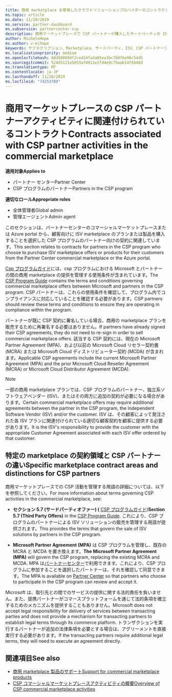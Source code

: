 ```yaml
---
title: 商用 marketplace を使用したクラウドソリューションプロバイダーのコントラクト |パートナーセンター
ms.topic: article
ms.date: 11/20/2019
ms.service: partner-dashboard
ms.subservice: partnercenter-csp
description: 商用マーケットプレースで CSP パートナーが購入したサードパーティの ISV 製品に対するサブスクリプションの使用条件と契約について説明します。
author: MicheleHope
ms.author: v-mihope
keywords: サブスクリプション、Marketplace、サードパーティ、ISV、CSP パートナープログラム、契約、販売、購入、
ms.localizationpriority: medium
ms.openlocfilehash: 8dd58869df2ced14fa3a05ea3bc7b0f6e96c54d5
ms.sourcegitcommit: 524d3121e5053a74911e2fd4e9cf5aab14f6b48d
ms.translationtype: MT
ms.contentlocale: ja-JP
ms.lasthandoff: 11/20/2019
ms.locfileid: "74253780"
---
```

# <a name="contracts-associated-with-csp-partner-activities-in-the-commercial-marketplace"></a><span data-ttu-id="97be4-104">商用マーケットプレースの CSP パートナーアクティビティに関連付けられているコントラクト</span><span class="sxs-lookup"><span data-stu-id="97be4-104">Contracts associated with CSP partner activities in the commercial marketplace</span></span>

<span data-ttu-id="97be4-105">**適用対象**</span><span class="sxs-lookup"><span data-stu-id="97be4-105">**Applies to**</span></span>

- <span data-ttu-id="97be4-106">パートナー センター</span><span class="sxs-lookup"><span data-stu-id="97be4-106">Partner Center</span></span>
- <span data-ttu-id="97be4-107">CSP プログラムのパートナー</span><span class="sxs-lookup"><span data-stu-id="97be4-107">Partners in the CSP program</span></span>

<span data-ttu-id="97be4-108">**適切なロール**</span><span class="sxs-lookup"><span data-stu-id="97be4-108">**Appropriate roles**</span></span>

- <span data-ttu-id="97be4-109">全体管理者</span><span class="sxs-lookup"><span data-stu-id="97be4-109">Global admin</span></span>
- <span data-ttu-id="97be4-110">管理エージェント</span><span class="sxs-lookup"><span data-stu-id="97be4-110">Admin agent</span></span>

<span data-ttu-id="97be4-111">このセクションは、パートナーセンターのコマーシャルマーケットプレースまたは Azure portal から、顧客向けに ISV marketplace のプランまたは製品を購入することを選択した CSP プログラムのパートナー向けの契約に関連しています。</span><span class="sxs-lookup"><span data-stu-id="97be4-111">This section relates to contracts for partners in the CSP program who choose to purchase ISV marketplace offers or products for their customers from the Partner Center commercial marketplace or the Azure portal.</span></span>

<span data-ttu-id="97be4-112">[Csp プログラムガイド](https://go.microsoft.com/fwlink/p/?LinkId=617100)には、csp プログラムにおける Microsoft とパートナーの間の商用 marketplace の提供を管理する使用条件が含まれています。</span><span class="sxs-lookup"><span data-stu-id="97be4-112">The [CSP Program Guide](https://go.microsoft.com/fwlink/p/?LinkId=617100) contains the terms and conditions governing commercial marketplace offers between Microsoft and partners in the CSP program.</span></span> <span data-ttu-id="97be4-113">CSP パートナーは、これらの使用条件を確認して、プログラム内でコンプライアンスに対応していることを確認する必要があります。</span><span class="sxs-lookup"><span data-stu-id="97be4-113">CSP partners should review these terms and conditions to ensure they are operating in compliance within the program.</span></span>  

<span data-ttu-id="97be4-114">パートナーが既に CSP 契約に署名している場合、商用の marketplace プランを販売するために再署名する必要はありません。</span><span class="sxs-lookup"><span data-stu-id="97be4-114">If partners have already signed their CSP agreements, they do not need to re-sign in order to sell commercial marketplace offers.</span></span> <span data-ttu-id="97be4-115">該当する CSP 契約には、現在の Microsoft Partner Agreement (MPA)、および以前の Microsoft Cloud リセラー契約書 (MCRA) または Microsoft Cloud ディストリビューター契約 (MCDA) が含まれます。</span><span class="sxs-lookup"><span data-stu-id="97be4-115">Applicable CSP agreements include the current Microsoft Partner Agreement (MPA) and the prior Microsoft Cloud Reseller Agreement (MCRA) or Microsoft Cloud Distributor Agreement (MCDA).</span></span>

>[!NOTE]
> <span data-ttu-id="97be4-116">一部の商用 marketplace プランでは、CSP プログラムのパートナー、独立系ソフトウェアベンダー (ISV)、またはその両方に追加の契約が必要になる場合があります。</span><span class="sxs-lookup"><span data-stu-id="97be4-116">Certain commercial marketplace offers may require additional agreements between the partner in the CSP program, the Independent Software Vendor (ISV) and/or the customer.</span></span> <span data-ttu-id="97be4-117">ISV は、その顧客によって発注された各 ISV プランに関連付けられている適切な顧客契約を顧客に提供する必要があります。</span><span class="sxs-lookup"><span data-stu-id="97be4-117">It is the ISV's responsibility to provide the customer with the appropriate Customer Agreement associated with each ISV offer ordered by that customer.</span></span>

## <a name="specific-marketplace-contract-areas-and-distinctions-for-csp-partners"></a><span data-ttu-id="97be4-118">特定の marketplace の契約領域と CSP パートナーの違い</span><span class="sxs-lookup"><span data-stu-id="97be4-118">Specific marketplace contract areas and distinctions for CSP partners</span></span>

<span data-ttu-id="97be4-119">商用マーケットプレースでの CSP 活動を管理する用語の詳細については、以下を参照してください。</span><span class="sxs-lookup"><span data-stu-id="97be4-119">For more information about terms governing CSP activities in the commercial marketplace, see:</span></span>

- <span data-ttu-id="97be4-120">**セクション 5.7 (サードパーティオファー) (** [CSP プログラムガイド](https://go.microsoft.com/fwlink/p/?LinkId=617100))</span><span class="sxs-lookup"><span data-stu-id="97be4-120">**Section 5.7 (Third Party Offers)** in the [CSP Program Guide](https://go.microsoft.com/fwlink/p/?LinkId=617100).</span></span> <span data-ttu-id="97be4-121">これにより、CSP プログラムのパートナーによる ISV ソリューションの販売を管理する用語が提供されます。</span><span class="sxs-lookup"><span data-stu-id="97be4-121">This provides the terms that govern the sale of ISV solutions by partners in the CSP program.</span></span>

- <span data-ttu-id="97be4-122">**Microsoft Partner Agreement (MPA)** は CSP プログラムを管理し、既存の MCRA と MCDA を置き換えます。</span><span class="sxs-lookup"><span data-stu-id="97be4-122">**The Microsoft Partner Agreement (MPA)** will govern the CSP program, replacing the existing MCRA and MCDA.</span></span> <span data-ttu-id="97be4-123">MPA は[パートナーセンター](https://partner.microsoft.com/pcv/dashboard/overview)で利用できます。これにより、CSP プログラムに参加することを選択したパートナーは、それを確認して同意できます。</span><span class="sxs-lookup"><span data-stu-id="97be4-123">The MPA is available on [Partner Center](https://partner.microsoft.com/pcv/dashboard/overview) so that partners who choose to participate in the CSP program can review and accept it.</span></span>
  
<span data-ttu-id="97be4-124">Microsoft は、取引先との間でのサービスの提供に関する法的責任を負いません。また、提携パートナーがコマースプラットフォームを通じて法的条項を確立するためのメカニズムを提供することもありません。</span><span class="sxs-lookup"><span data-stu-id="97be4-124">Microsoft does not accept legal responsibility for delivery of services between transacting parties and does not provide a mechanism for transacting partners to establish legal terms through its commerce platform.</span></span> <span data-ttu-id="97be4-125">トランザクションを実行するパートナーが追加の法律条項を必要とする場合は、アグリーメントを直接実行する必要があります。</span><span class="sxs-lookup"><span data-stu-id="97be4-125">If the transacting partners require additional legal terms, they will need to execute an agreement directly.</span></span>

## <a name="see-also"></a><span data-ttu-id="97be4-126">関連項目</span><span class="sxs-lookup"><span data-stu-id="97be4-126">See also</span></span>

- [<span data-ttu-id="97be4-127">商用 marketplace 製品のサポート</span><span class="sxs-lookup"><span data-stu-id="97be4-127">Support for commercial marketplace products</span></span>](csp-commercial-marketplace-support.md)
- [<span data-ttu-id="97be4-128">CSP コマーシャルマーケットプレースアクティビティの概要</span><span class="sxs-lookup"><span data-stu-id="97be4-128">Overview of CSP commercial marketplace activities</span></span>](csp-commercial-marketplace-overview.md)
